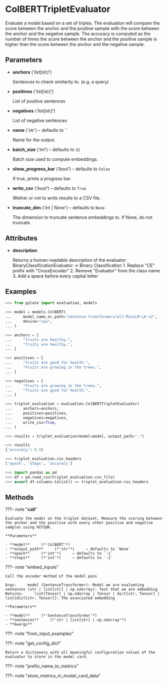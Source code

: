 # ColBERTTripletEvaluator

Evaluate a model based on a set of triples. The evaluation will compare the score between the anchor and the positive sample with the score between the anchor and the negative sample. The accuracy is computed as the number of times the score between the anchor and the positive sample is higher than the score between the anchor and the negative sample.



## Parameters

- **anchors** (*'list[str]'*)

    Sentences to check similarity to. (e.g. a query)

- **positives** (*'list[str]'*)

    List of positive sentences

- **negatives** (*'list[str]'*)

    List of negative sentences

- **name** (*'str'*) – defaults to ``

    Name for the output.

- **batch_size** (*'int'*) – defaults to `32`

    Batch size used to compute embeddings.

- **show_progress_bar** (*'bool'*) – defaults to `False`

    If true, prints a progress bar.

- **write_csv** (*'bool'*) – defaults to `True`

    Wether or not to write results to a CSV file.

- **truncate_dim** (*'int | None'*) – defaults to `None`

    The dimension to truncate sentence embeddings to. If None, do not truncate.


## Attributes

- **description**

    Returns a human-readable description of the evaluator: BinaryClassificationEvaluator -> Binary Classification  1. Replace "CE" prefix with "CrossEncoder" 2. Remove "Evaluator" from the class name 3. Add a space before every capital letter


## Examples

```python
>>> from pylate import evaluation, models

>>> model = models.ColBERT(
...     model_name_or_path="sentence-transformers/all-MiniLM-L6-v2",
...     device="cpu",
... )

>>> anchors = [
...     "fruits are healthy.",
...     "fruits are healthy.",
... ]

>>> positives = [
...     "fruits are good for health.",
...     "Fruits are growing in the trees.",
... ]

>>> negatives = [
...     "Fruits are growing in the trees.",
...     "fruits are good for health.",
... ]

>>> triplet_evaluation = evaluation.ColBERTTripletEvaluator(
...     anchors=anchors,
...     positives=positives,
...     negatives=negatives,
...     write_csv=True,
... )

>>> results = triplet_evaluation(model=model, output_path=".")

>>> results
{'accuracy': 0.5}

>>> triplet_evaluation.csv_headers
['epoch', 'steps', 'accuracy']

>>> import pandas as pd
>>> df = pd.read_csv(triplet_evaluation.csv_file)
>>> assert df.columns.tolist() == triplet_evaluation.csv_headers
```

## Methods

???- note "__call__"

    Evaluate the model on the triplet dataset. Measure the scoring between the anchor and the positive with every other positive and negative samples using HITS@K.

    **Parameters**

    - **model**     (*'ColBERT'*)
    - **output_path**     (*'str'*)     – defaults to `None`
    - **epoch**     (*'int'*)     – defaults to `-1`
    - **steps**     (*'int'*)     – defaults to `-1`

???- note "embed_inputs"

    Call the encoder method of the model pass

    Args:     model (SentenceTransformer): Model we are evaluating     sentences (str | list[str] | np.ndarray): Text that we are embedding  Returns:     list[Tensor] | np.ndarray | Tensor | dict[str, Tensor] | list[dict[str, Tensor]]: The associated embedding

    **Parameters**

    - **model**     (*'SentenceTransformer'*)
    - **sentences**     (*'str | list[str] | np.ndarray'*)
    - **kwargs**

???- note "from_input_examples"

???- note "get_config_dict"

    Return a dictionary with all meaningful configuration values of the evaluator to store in the model card.


???- note "prefix_name_to_metrics"

???- note "store_metrics_in_model_card_data"

